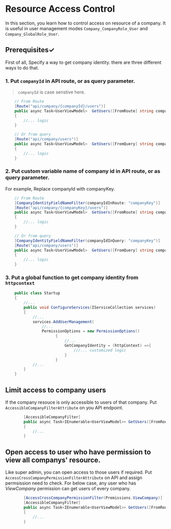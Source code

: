 # Resource Access Control
In this section, you learn how to control access on resource of a company. It is useful in user management modes  `Company_CompanyRole_User` and `Company_GlobalRole_User`.

## Prerequisites&check;
First of all, Specify a way to get company identity. there are three different ways to do that.
### 1. Put `companyId` in API route, or as query parameter.
> `companyId` is case senstive here.
```cs
    // From Route
    [Route("api/company/{companyId}/users")]
    public async Task<UserViewModel>  GetUsers([FromRoute] string companyId)
    {
        //... logic
    }

    // Or from query
    [Route("api/company/users")]
    public async Task<UserViewModel>  GetUsers([FromQuery] string companyId)
    {
        //... logic
    }
```

### 2. Put custom variable name of company id in API route, or as query parameter.
For example, Replace companyId with companyKey.


```cs
    // From Route
    [CompanyIdentityFieldNameFilter(companyIdInRoute: "companyKey")]
    [Route("api/company/{companyKey}/users")]
    public async Task<UserViewModel>  GetUsers([FromRoute] string companyKey)
    {
        //... logic
    }

    // Or from query
    [CompanyIdentityFieldNameFilter(companyIdInQuery: "companyKey")]
    [Route("api/company/users")]
    public async Task<UserViewModel>  GetUsers([FromQuery] string companyKey)
    {
        //... logic
    }
```

### 3. Put a global function to get company identity from `httpcontext`
```cs
    public class Startup
    {
        //...
        public void ConfigureServices(IServiceCollection services)
        {
            //...
            services.AddUserManagement(
                //...
                PermissionOptions = new PermissionOptions()
                      {
                          //...
                          GetCompanyIdentity = (httpContext) =>{
                              ///... customized logic
                          }
                      }
            //...
        }
    }
```


## Limit access to company users
If the company resouce is only accessible to users of that company. Put `AccessibleCompanyFilterAttribute` on you API endpoint.
```cs
        [AccessibleCompanyFilter]
        public async Task<IEnumerable<UserViewModel>> GetUsers([FromRoute] string companyId)
        {
            //...
        }
```

## Open access to user who have permission to view all companys' resource.
Like super admin, you can open access to those users if required. Put `AccessCrossCompanyPermissionFilterAttribute` on API and assign permsission need to check. For below case, any user who has *ViewCompany* permission can get users of every company.
```cs
        [AccessCrossCompanyPermissionFilter(Premissions.ViewCompany)]
        [AccessibleCompanyFilter]
        public async Task<IEnumerable<UserViewModel>> GetUsers([FromRoute] string companyId)
        {
            //...
        }
```